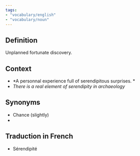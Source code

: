 ```yaml
---
tags:
- "vocabulary/english"
- "vocabulary/noun"
---
```


## Definition
Unplanned fortunate discovery. 

## Context
- *A personnal experience full of serendipitous surprises. *
- *There is a real element of serendipity in archaeology*


## Synonyms
- Chance (slightly)
- 

## Traduction in French
- Sérendipité 

